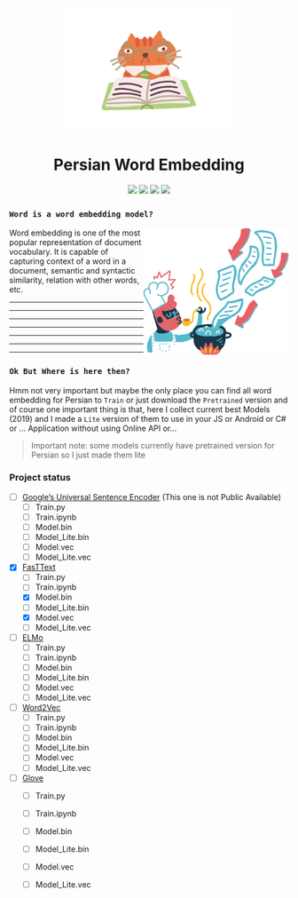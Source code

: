 <p align="center">
  <img align="center" width="304" height="228" src="/assets/ginger-cat-productive-work.png">
</p>

<h1 align="center">Persian Word Embedding</h1>

<p align="center">
  <img src="https://img.shields.io/github/downloads/ashalogic/Persian-Sentiment-Analyzer/total"/>
  <img src="https://img.shields.io/github/issues/ashalogic/Persian-Sentiment-Analyzer"/>
  <img src="https://img.shields.io/github/license/ashalogic/Persian-Sentiment-Analyzer"/>
  <a href="https://colab.research.google.com/github/ashalogic/Persian-Sentiment-Analyzer/blob/master/Tutorial.ipynb">
    <img src="https://colab.research.google.com/assets/colab-badge.svg"/>
  </a>
</p>

### ``Word is a word embedding model?``
<img align="right" width="261.75" height="228" src="/assets/flamenco-downloading-1.png">

Word embedding is one of the most popular representation of document vocabulary. It is capable of capturing context of a word in a document, semantic and syntactic similarity, relation with other words, etc.

---
---
---
---
---
---
---


### ``Ok But Where is here then?``

Hmm not very important but maybe the only place you can find all word embedding for Persian to ``Train`` or just download the ``Pretrained`` version and of course one important thing is that, here I collect current best Models (2019) and I made a ``Lite`` version of them to use in your JS or Android or C# or ... Application without using Online API or...

> Important note: some models currently have pretrained version for Persian so I just made them lite

### Project status
- [ ] [Google’s Universal Sentence Encoder](http://google.com) (This one is not Public Available)
  - [ ] Train.py
  - [ ] Train.ipynb
  - [ ] Model.bin
  - [ ] Model_Lite.bin
  - [ ] Model.vec
  - [ ] Model_Lite.vec
- [x] [FasTText](https://github.com/ashalogic/Persian-Word-Embedding/tree/master/Fasttext)
  - [ ] Train.py
  - [ ] Train.ipynb
  - [x] Model.bin
  - [ ] Model_Lite.bin
  - [x] Model.vec
  - [ ] Model_Lite.vec
- [ ] [ELMo](https://github.com/ashalogic/Persian-Word-Embedding/tree/master/Elmo)
  - [ ] Train.py
  - [ ] Train.ipynb
  - [ ] Model.bin
  - [ ] Model_Lite.bin
  - [ ] Model.vec
  - [ ] Model_Lite.vec
- [ ] [Word2Vec](https://github.com/ashalogic/Persian-Word-Embedding/tree/master/Word2vec)
  - [ ] Train.py
  - [ ] Train.ipynb
  - [ ] Model.bin
  - [ ] Model_Lite.bin
  - [ ] Model.vec
  - [ ] Model_Lite.vec
- [ ] [Glove](https://github.com/ashalogic/Persian-Word-Embedding/tree/master/Glove)
  - [ ] Train.py
  - [ ] Train.ipynb
  - [ ] Model.bin
  - [ ] Model_Lite.bin
  - [ ] Model.vec
  - [ ] Model_Lite.vec


